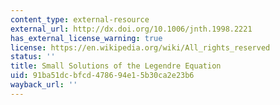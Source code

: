 ```yaml
---
content_type: external-resource
external_url: http://dx.doi.org/10.1006/jnth.1998.2221
has_external_license_warning: true
license: https://en.wikipedia.org/wiki/All_rights_reserved
status: ''
title: Small Solutions of the Legendre Equation
uid: 91ba51dc-bfcd-4786-94e1-5b30ca2e23b6
wayback_url: ''
---
```

